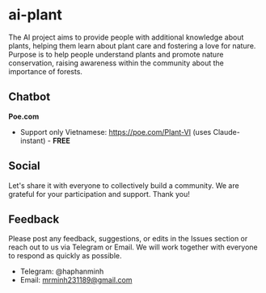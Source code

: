 # ai-plant
The AI project aims to provide people with additional knowledge about plants, helping them learn about plant care and fostering a love for nature. Purpose is to help people understand plants and promote nature conservation, raising awareness within the community about the importance of forests.

## Chatbot

**Poe.com**
- Support only Vietnamese: https://poe.com/Plant-VI (uses Claude-instant) - **FREE**

## Social
Let's share it with everyone to collectively build a community. We are grateful for your participation and support. Thank you!

## Feedback
Please post any feedback, suggestions, or edits in the Issues section or reach out to us via Telegram or Email. We will work together with everyone to respond as quickly as possible.

- Telegram: @haphanminh
- Email: mrminh231189@gmail.com
